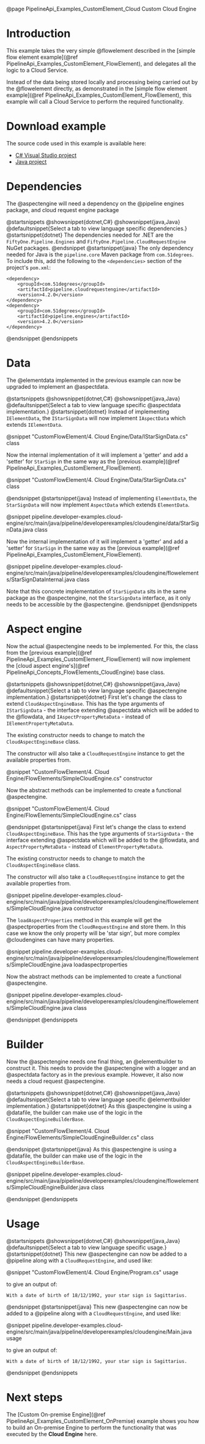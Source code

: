 @page PipelineApi_Examples_CustomElement_Cloud Custom Cloud Engine

# Introduction

This example takes the very simple @flowelement described in the
[simple flow element example](@ref PipelineApi_Examples_CustomElement_FlowElement),
and delegates all the logic to a Cloud Service.

Instead of the data being stored locally and processing being carried out by the @flowelement
directly, as demonstrated in the [simple flow element example](@ref PipelineApi_Examples_CustomElement_FlowElement),
this example will call a Cloud Service to perform the required functionality.

# Download example

The source code used in this example is available here:
- [C# Visual Studio project](https://github.com/51Degrees/pipeline-dotnet/tree/master/Examples/CustomFlowElement/4.%20Cloud%20Engine)
- [Java project](https://github.com/51Degrees/pipeline-java/tree/main/pipeline.developer-examples/pipeline.developer-examples.cloud-engine)

# Dependencies

The @aspectengine will need a dependency on the @pipeline engines package, and cloud request engine package

@startsnippets
@showsnippet{dotnet,C#}
@showsnippet{java,Java}
@defaultsnippet{Select a tab to view language specific dependencies.}
@startsnippet{dotnet}
The dependencies needed for .NET are the `FiftyOne.Pipeline.Engines` and
`FiftyOne.Pipeline.CloudRequestEngine` NuGet packages.
@endsnippet
@startsnippet{java}
The only dependency needed for Java is the `pipeline.core` Maven package from `com.51degrees`.
To include this, add the following to the `<dependencies>` section of the project's `pom.xml`:
```{xml}
<dependency>
    <groupId>com.51degrees</groupId>
    <artifactId>pipeline.cloudrequestengine</artifactId>
    <version>4.2.0</version>
</dependency>
<dependency>
    <groupId>com.51degrees</groupId>
    <artifactId>pipeline.engines</artifactId>
    <version>4.2.0</version>
</dependency>
```
@endsnippet
@endsnippets



# Data

The @elementdata implemented in the previous example can now be upgraded to implement an
@aspectdata.

@startsnippets
@showsnippet{dotnet,C#}
@showsnippet{java,Java}
@defaultsnippet{Select a tab to view language specific @aspectdata implementation.}
@startsnippet{dotnet}
Instead of implementing `IElementData`, the `IStarSignData` will now implement `IAspectData`
which extends `IElementData`.

@snippet "CustomFlowElement/4. Cloud Engine/Data/IStarSignData.cs" class

Now the internal implementation of it will implement a 'getter' and add a 'setter' for `StarSign` in the
same way as the [previous example](@ref PipelineApi_Examples_CustomElement_FlowElement).

@snippet "CustomFlowElement/4. Cloud Engine/Data/StarSignData.cs" class

@endsnippet
@startsnippet{java}
Instead of implementing `ElementData`, the `StarSignData` will now implement `AspectData`
which extends `ElementData`.

@snippet pipeline.developer-examples.cloud-engine/src/main/java/pipeline/developerexamples/cloudengine/data/StarSignData.java class

Now the internal implementation of it will implement a 'getter' and add a 'setter' for `StarSign` in the
same way as the [previous example](@ref PipelineApi_Examples_CustomElement_FlowElement).

@snippet pipeline.developer-examples.cloud-engine/src/main/java/pipeline/developerexamples/cloudengine/flowelements/StarSignDataInternal.java class

Note that this concrete implementation of `StarSignData` sits in the same package as the @aspectengine,
not the `StarSignData` interface, as it only needs to be accessible by the @aspectengine.
@endsnippet
@endsnippets


# Aspect engine

Now the actual @aspectengine needs to be implemented. For this, the class from the
[previous example](@ref PipelineApi_Examples_CustomElement_FlowElement) will now implement the
[cloud aspect engine's](@ref PipelineApi_Concepts_FlowElements_CloudEngine) base class.

@startsnippets
@showsnippet{dotnet,C#}
@showsnippet{java,Java}
@defaultsnippet{Select a tab to view language specific @aspectengine implementation.}
@startsnippet{dotnet}
First let's change the class to extend `CloudAspectEngineBase`. This has the type arguments of
`IStarSignData` - the interface extending @aspectdata which will be added to the @flowdata, and 
`IAspectPropertyMetaData` - instead of `IElementPropertyMetaData`.

The existing constructor needs to change to match the `CloudAspectEngineBase` class.

The constructor will also take a `CloudRequestEngine` instance to get the available properties
from.

@snippet "CustomFlowElement/4. Cloud Engine/FlowElements/SimpleCloudEngine.cs" constructor

Now the abstract methods can be implemented to create a functional @aspectengine.

@snippet "CustomFlowElement/4. Cloud Engine/FlowElements/SimpleCloudEngine.cs" class

@endsnippet
@startsnippet{java}
First let's change the class to extend `CloudAspectEngineBase`. This has the type arguments of
`StarSignData` - the interface extending @aspectdata which will be added to the @flowdata, and 
`AspectPropertyMetaData` - instead of `ElementPropertyMetaData`.

The existing constructor needs to change to match the `CloudAspectEngineBase` class.

The constructor will also take a `CloudRequestEngine` instance to get the available properties
from.

@snippet pipeline.developer-examples.cloud-engine/src/main/java/pipeline/developerexamples/cloudengine/flowelements/SimpleCloudEngine.java constructor

The `loadAspectProperties` method in this example will get the @aspectproperties from the `CloudRequestEngine`
and store them. In this case we know the only property will be 'star sign', but more complex @cloudengines can have many
properties.

@snippet pipeline.developer-examples.cloud-engine/src/main/java/pipeline/developerexamples/cloudengine/flowelements/SimpleCloudEngine.java loadaspectproperties

Now the abstract methods can be implemented to create a functional @aspectengine.

@snippet pipeline.developer-examples.cloud-engine/src/main/java/pipeline/developerexamples/cloudengine/flowelements/SimpleCloudEngine.java class

@endsnippet
@endsnippets


# Builder

Now the @aspectengine needs one final thing, an @elementbuilder to construct it.
This needs to provide the @aspectengine with a logger and an @aspectdata factory as in
the previous example. However, it also now needs a cloud request @aspectengine.

@startsnippets
@showsnippet{dotnet,C#}
@showsnippet{java,Java}
@defaultsnippet{Select a tab to view language specific @elementbuilder implementation.}
@startsnippet{dotnet}
As this @aspectengine is using a @datafile, the builder can make use of the logic in the
`CloudAspectEngineBuilderBase`.

@snippet "CustomFlowElement/4. Cloud Engine/FlowElements/SimpleCloudEngineBuilder.cs" class

@endsnippet
@startsnippet{java}
As this @aspectengine is using a @datafile, the builder can make use of the logic in the
`CloudAspectEngineBuilderBase`.

@snippet pipeline.developer-examples.cloud-engine/src/main/java/pipeline/developerexamples/cloudengine/flowelements/SimpleCloudEngineBuilder.java class

@endsnippet
@endsnippets


# Usage

@startsnippets
@showsnippet{dotnet,C#}
@showsnippet{java,Java}
@defaultsnippet{Select a tab to view language specific usage.}
@startsnippet{dotnet}
This new @aspectengine can now be added to a @pipeline along with a `CloudRequestEngine`,
and used like:

@snippet "CustomFlowElement/4. Cloud Engine/Program.cs" usage

to give an output of:
```{bash}
With a date of birth of 18/12/1992, your star sign is Sagittarius.
```
@endsnippet
@startsnippet{java}
This new @aspectengine can now be added to a @pipeline along with a `CloudRequestEngine`,
and used like:

@snippet pipeline.developer-examples.cloud-engine/src/main/java/pipeline/developerexamples/cloudengine/Main.java usage

to give an output of:
```{bash}
With a date of birth of 18/12/1992, your star sign is Sagittarius.
```
@endsnippet
@endsnippets

# Next steps

The [Custom On-premise Engine](@ref PipelineApi_Examples_CustomElement_OnPremise) example shows you how to build an On-premise Engine to perform the functionality that was executed by the **Cloud Engine** here.
